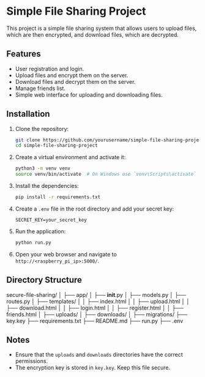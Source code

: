 # Simple File Sharing Project

This project is a simple file sharing system that allows users to upload files, which are then encrypted, and download files, which are decrypted.

## Features

- User registration and login.
- Upload files and encrypt them on the server.
- Download files and decrypt them on the server.
- Manage friends list.
- Simple web interface for uploading and downloading files.

## Installation

1. Clone the repository:
    ```sh
    git clone https://github.com/yourusername/simple-file-sharing-project.git
    cd simple-file-sharing-project
    ```

2. Create a virtual environment and activate it:
    ```sh
    python3 -m venv venv
    source venv/bin/activate  # On Windows use `venv\Scripts\activate`
    ```

3. Install the dependencies:
    ```sh
    pip install -r requirements.txt
    ```

4. Create a `.env` file in the root directory and add your secret key:
    ```
    SECRET_KEY=your_secret_key
    ```

5. Run the application:
    ```sh
    python run.py
    ```

6. Open your web browser and navigate to `http://<raspberry_pi_ip>:5000/`.

## Directory Structure
secure-file-sharing/
│
├── app/
│   ├── __init__.py
│   ├── models.py
│   ├── routes.py
│   ├── templates/
│   │   ├── index.html
│   │   ├── upload.html
│   │   ├── download.html
│   │   ├── login.html
│   │   ├── register.html
│   │   ├── friends.html
│   ├── uploads/
│   ├── downloads/
│
├── migrations/
├── key.key
├── requirements.txt
├── README.md
├── run.py
├── .env

## Notes

- Ensure that the `uploads` and `downloads` directories have the correct permissions.
- The encryption key is stored in `key.key`. Keep this file secure.